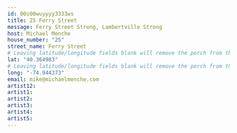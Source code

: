 ```yaml
---
id: 00s00wuyyyy3333ws
title: 25 Ferry Street
message: Ferry Street Strong, Lambertville Strong
host: Michael Menche
house_number: "25"
street_name: Ferry Street
# Leaving latitude/longitude fields blank will remove the porch from the Porchfest map.
lat: "40.364983"
# Leaving latitude/longitude fields blank will remove the porch from the Porchfest map.
long: "-74.944373"
email: mike@michaelmenche.com
artist12:
artist1: 
artist2:
artist3:
artist4:
artist5:
---
```

